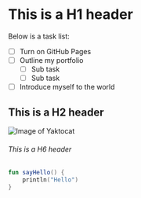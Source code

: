 # This is a H1 header
Below is a task list: 
- [ ] Turn on GitHub Pages
- [ ] Outline my portfolio
    - [ ] Sub task
    - [ ] Sub task
- [ ] Introduce myself to the world
## This is a H2 header
![Image of Yaktocat](https://octodex.github.com/images/yaktocat.png)
###### This is a H6 header
``` kotlin
fun sayHello() {
    println("Hello")
}
```
